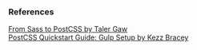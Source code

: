 ### References
[From Sass to PostCSS by Taler Gaw](https://tylergaw.com/articles/sass-to-postcss)  
[PostCSS Quickstart Guide: Gulp Setup by Kezz Bracey](https://webdesign.tutsplus.com/tutorials/postcss-quickstart-guide-gulp-setup--cms-24543)  
